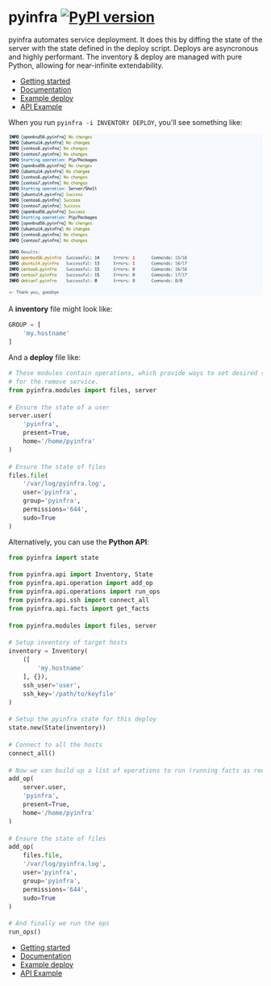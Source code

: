 # pyinfra [![PyPI version](https://badge.fury.io/py/pyinfra.svg)](https://pypi.python.org/pypi/pyinfra)

pyinfra automates service deployment. It does this by diffing the state of the server with the state defined in the deploy script. Deploys are asyncronous and highly performant. The inventory & deploy are managed with pure Python, allowing for near-infinite extendability.

+ [Getting started](https://pyinfra.readthedocs.org/getting_started.html)
+ [Documentation](https://pyinfra.readthedocs.org)
+ [Example deploy](example)
+ [API Example](https://pyinfra.readthedocs.org/api_example.html)

When you run `pyinfra -i INVENTORY DEPLOY`, you'll see something like:

![](./docs/example_deploy.png)

A **inventory** file might look like:

```py
GROUP = [
    'my.hostname'
]
```

And a **deploy** file like:

```py
# These modules contain operations, which provide ways to set desired state
# for the remove service.
from pyinfra.modules import files, server

# Ensure the state of a user
server.user(
    'pyinfra',
    present=True,
    home='/home/pyinfra'
)

# Ensure the state of files
files.file(
    '/var/log/pyinfra.log',
    user='pyinfra',
    group='pyinfra',
    permissions='644',
    sudo=True
)
```

Alternatively, you can use the **Python API**:

```py
from pyinfra import state

from pyinfra.api import Inventory, State
from pyinfra.api.operation import add_op
from pyinfra.api.operations import run_ops
from pyinfra.api.ssh import connect_all
from pyinfra.api.facts import get_facts

from pyinfra.modules import files, server

# Setup inventory of target hosts
inventory = Inventory(
    ([
        'my.hostname'
    ], {}),
    ssh_user='user',
    ssh_key='/path/to/keyfile'
)

# Setup the pyinfra state for this deploy
state.new(State(inventory))

# Connect to all the hosts
connect_all()

# Now we can build up a list of operations to run (running facts as required)
add_op(
    server.user,
    'pyinfra',
    present=True,
    home='/home/pyinfra'
)

# Ensure the state of files
add_op(
    files.file,
    '/var/log/pyinfra.log',
    user='pyinfra',
    group='pyinfra',
    permissions='644',
    sudo=True
)

# And finally we run the ops
run_ops()
```

+ [Getting started](https://pyinfra.readthedocs.org/getting_started.html)
+ [Documentation](https://pyinfra.readthedocs.org)
+ [Example deploy](example)
+ [API Example](https://pyinfra.readthedocs.org/api_example.html)
